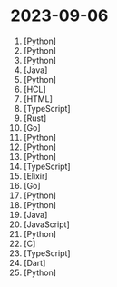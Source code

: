 # 2023-09-06

1. [](https://github.comundefined "OpenAI's Code Interpreter in your terminal, running locally") [Python]
2. [](https://github.comundefined "Create Customized Software using Natural Language Idea (through Multi-Agent Collaboration)") [Python]
3. [](https://github.comundefined "Making large AI models cheaper, faster and more accessible") [Python]
4. [](https://github.comundefined "开屏跳过-安卓系统的开屏广告自动跳过助手") [Java]
5. [](https://github.comundefined "We write your reusable computer vision tools. 💜") [Python]
6. [](https://github.comundefined "Master Terraform in 7 days using this Zero to Hero course.") [HCL]
7. [](https://github.comundefined "Windows 12 网页版，在线体验 点击下面的链接在线体验") [HTML]
8. [](https://github.comundefined "The all-in-one web framework designed for speed. ⭐️ Star to support our work!") [TypeScript]
9. [](https://github.comundefined "A toolchain for web projects, aimed to provide functionalities to maintain them.") [Rust]
10. [](https://github.comundefined "CasaOS - A simple, easy-to-use, elegant open-source Personal Cloud system.") [Go]
11. [](https://github.comundefined "中文LLaMA-2 & Alpaca-2大模型二期项目 + 16K超长上下文模型 (Chinese LLaMA-2 & Alpaca-2 LLMs, including 16K long context models)") [Python]
12. [](https://github.comundefined "Stable Diffusion web UI") [Python]
13. [](https://github.comundefined "Real-time face swap for PC streaming or video calls") [Python]
14. [](https://github.comundefined "freeCodeCamp.org's open-source codebase and curriculum. Learn to code for free.") [TypeScript]
15. [](https://github.comundefined "WireGuard®-based VPN server and firewall") [Elixir]
16. [](https://github.comundefined "Hysteria is a powerful, lightning fast and censorship resistant proxy.") [Go]
17. [](https://github.comundefined "《动手学深度学习》：面向中文读者、能运行、可讨论。中英文版被70多个国家的500多所大学用于教学。") [Python]
18. [](https://github.comundefined "Open source implementation of the ChatGPT Code Interpreter 👾") [Python]
19. [](https://github.comundefined "Style and Grammar Checker for 25+ Languages") [Java]
20. [](https://github.comundefined "The library for web and native user interfaces") [JavaScript]
21. [](https://github.comundefined "为ChatGPT/GLM提供图形交互界面，特别优化论文阅读/润色/写作体验，模块化设计，支持自定义快捷按钮&函数插件，支持Python和C++等项目剖析&自译解功能，PDF/LaTex论文翻译&总结功能，支持并行问询多种LLM模型，支持chatglm2等本地模型。兼容文心一言, moss, llama2, rwkv, claude2, 通义千问, 书生, 讯飞星火等。") [Python]
22. [](https://github.comundefined "Lean's LEDE source") [C]
23. [](https://github.comundefined "An open-source link shortener with built-in analytics + free custom domains.") [TypeScript]
24. [](https://github.comundefined "AppFlowy is an open-source alternative to Notion. You are in charge of your data and customizations. Built with Flutter and Rust.") [Dart]
25. [](https://github.comundefined "中英文敏感词、语言检测、中外手机/电话归属地/运营商查询、名字推断性别、手机号抽取、身份证抽取、邮箱抽取、中日文人名库、中文缩写库、拆字词典、词汇情感值、停用词、反动词表、暴恐词表、繁简体转换、英文模拟中文发音、汪峰歌词生成器、职业名称词库、同义词库、反义词库、否定词库、汽车品牌词库、汽车零件词库、连续英文切割、各种中文词向量、公司名字大全、古诗词库、IT词库、财经词库、成语词库、地名词库、历史名人词库、诗词词库、医学词库、饮食词库、法律词库、汽车词库、动物词库、中文聊天语料、中文谣言数据、百度中文问答数据集、句子相似度匹配算法集合、bert资源、文本生成&摘要相关工具、cocoNLP信息抽取工具、国内电话号码正则匹配、清华大学XLORE:中英文跨语言百科知识图谱、清华大学人工智能技术…") [Python]
